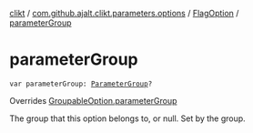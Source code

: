 [clikt](../../index.md) / [com.github.ajalt.clikt.parameters.options](../index.md) / [FlagOption](index.md) / [parameterGroup](./parameter-group.md)

# parameterGroup

`var parameterGroup: `[`ParameterGroup`](../../com.github.ajalt.clikt.parameters.groups/-parameter-group/index.md)`?`

Overrides [GroupableOption.parameterGroup](../../com.github.ajalt.clikt.core/-groupable-option/parameter-group.md)

The group that this option belongs to, or null. Set by the group.

